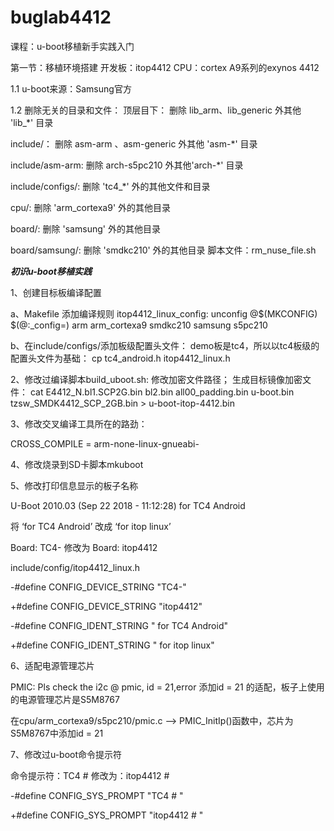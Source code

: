 # buglab4412
课程：u-boot移植新手实践入门

第一节：移植环境搭建
开发板：itop4412 
CPU：cortex A9系列的exynos 4412

1.1 u-boot来源：Samsung官方

1.2 删除无关的目录和文件：
顶层目下：
删除 lib_arm、lib_generic 外其他 'lib_*' 目录

include/：
删除 asm-arm 、asm-generic 外其他 'asm-*' 目录

include/asm-arm:
删除 arch-s5pc210 外其他'arch-*' 目录

include/configs/:
删除 'tc4_*' 外的其他文件和目录

cpu/:
删除 'arm_cortexa9' 外的其他目录

board/:
删除 'samsung' 外的其他目录

board/samsung/:
删除 'smdkc210' 外的其他目录
脚本文件：rm_nuse_file.sh


*************************************初识u-boot移植实践*************************************

1、创建目标板编译配置

a、Makefile 添加编译规则
itop4412_linux_config:  unconfig
    @$(MKCONFIG) $(@:_config=) arm arm_cortexa9 smdkc210 samsung s5pc210

b、在include/configs/添加板级配置头文件：
   demo板是tc4，所以以tc4板级的配置头文件为基础：
   cp tc4_android.h itop4412_linux.h


2、修改过编译脚本build_uboot.sh:
修改加密文件路径；
生成目标镜像加密文件： cat E4412_N.bl1.SCP2G.bin bl2.bin all00_padding.bin u-boot.bin tzsw_SMDK4412_SCP_2GB.bin > u-boot-itop-4412.bin


3、修改交叉编译工具所在的路劲：

CROSS_COMPILE = arm-none-linux-gnueabi-


4、修改烧录到SD卡脚本mkuboot


5、修改打印信息显示的板子名称

U-Boot 2010.03 (Sep 22 2018 - 11:12:28) for TC4 Android 

将 ‘for TC4 Android’ 改成 ‘for itop linux’


Board:  TC4- 修改为 Board:  itop4412


include/config/itop4412_linux.h

-#define CONFIG_DEVICE_STRING    "TC4-"

+#define CONFIG_DEVICE_STRING    "itop4412"

-#define CONFIG_IDENT_STRING   " for TC4 Android"

+#define CONFIG_IDENT_STRING " for itop linux"


6、适配电源管理芯片

PMIC:   Pls check the i2c @ pmic, id = 21,error 添加id = 21 的适配，板子上使用的电源管理芯片是S5M8767

在cpu/arm_cortexa9/s5pc210/pmic.c --> PMIC_InitIp()函数中，芯片为S5M8767中添加id = 21


7、修改过u-boot命令提示符

命令提示符：TC4 #  修改为：itop4412 # 

-#define CONFIG_SYS_PROMPT              "TC4 # "   

+#define CONFIG_SYS_PROMPT              "itop4412 # "  



